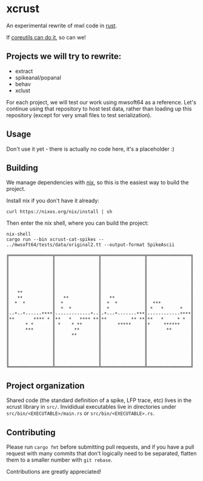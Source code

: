 xcrust
===

An experimental rewrite of mwl code in [rust](https://rust-lang.org).

If [coreutils can do it](https://github.com/uutils/coreutils), so can we!


Projects we will try to rewrite:
---

 - extract
 - spikeanal/popanal
 - behav
 - xclust
 
For each project, we will test our work using mwsoft64 as a reference. Let's
continue using that repository to host test data, rather than loading up
this repository (except for very small files to test serialization).


Usage
---

Don't use it yet - there is actually no code here, it's a placeholder :)


Building
---

We manage dependencies with [nix](https://nixos.org/nix), so this is the easiest
way to build the project.

Install nix if you don't have it already:

``` shell
curl https://nixos.org/nix/install | sh
```

Then enter the nix shell, where you can build the project:

``` shell
nix-shell
cargo run --bin xcrust-cat-spikes -- ../mwsoft64/tests/data/original2.tt --output-format SpikeAscii

╔════════════════╦════════════════╦════════════════╦════════════════╗
║                ║                ║                ║                ║
║                ║                ║                ║                ║
║                ║                ║                ║                ║
║                ║                ║                ║                ║
║                ║                ║                ║                ║
║                ║                ║                ║                ║
║   **           ║                ║                ║                ║
║   **           ║   **           ║   **           ║                ║
║  *  *          ║  *             ║  *  *          ║  ***           ║
║                ║  *  *          ║  *             ║ *   *      *   ║
║--*--*------****║-------------*--║-*---*-------***║------------****║
║**       **** * ║**   *   **** **║**         ** **║**   *     * *  ║
║      * *       ║ *    * **      ║      *****     ║*     ******    ║
║      ***       ║       **       ║                ║       **       ║
║                ║      **        ║                ║                ║
║                ║                ║                ║                ║
║                ║                ║                ║                ║
║                ║                ║                ║                ║
║                ║                ║                ║                ║
║                ║                ║                ║                ║
╚════════════════╩════════════════╩════════════════╩════════════════╝

```


Project organization
---

Shared code (the standard definition of a spike, LFP trace, etc) lives
in the xcrust library in `src/`. Invididual executables live in directories
under `src/bin/<EXECUTABLE>/main.rs` or `src/bin/<EXECUTABLE>.rs`.

Contributing
---

Please run `cargo fmt` before submitting pull requests, and if you have
a pull request with many commits that don't logically need to be separated,
flatten them to a smaller number with `git rebase`.

Contributions are greatly appreciated!
